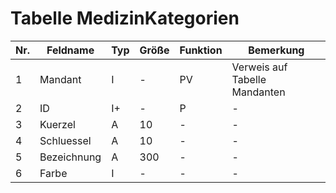 # Tabelle MedizinKategorien


Nr.|Feldname|Typ|Größe|Funktion|Bemerkung
--|--|--|--|--|--
1|Mandant|I|-|PV|Verweis auf Tabelle Mandanten
2|ID|I+|-|P|-
3|Kuerzel|A|10|-|-
4|Schluessel|A|10|-|-
5|Bezeichnung|A|300|-|-
6|Farbe|I|-|-|-
